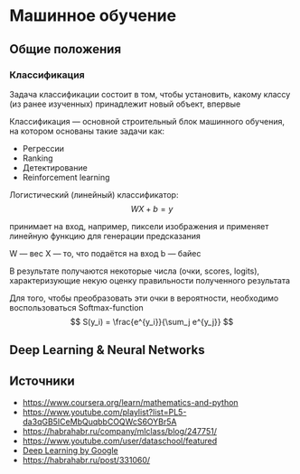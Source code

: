 # Машинное обучение

## Общие положения

### Классификация

Задача классификации состоит в том, чтобы установить, какому классу (из ранее изученных) принадлежит новый объект, впервые

Классификация — основной строительный блок машинного обучения, на котором основаны такие задачи как:
- Регрессии
- Ranking
- Детектирование
- Reinforcement learning

Логистический (линейный) классификатор:
$$
  WX + b = y
$$

принимает на вход, например, пиксели изображения и применяет линейную функцию для генерации предсказания

W — вес
X — то, что подаётся на вход
b — байес

В результате получаются некоторые числа (очки, scores, logits), характеризующие некую оценку правильности полученного результата

Для того, чтобы преобразовать эти очки в вероятности, необходимо воспользоваться Softmax-function
$$
  S(y_i) = \frac{e^{y_i}}{\sum_j e^{y_j}}
$$

## Deep Learning & Neural Networks


## Источники
- https://www.coursera.org/learn/mathematics-and-python
- https://www.youtube.com/playlist?list=PL5-da3qGB5ICeMbQuqbbCOQWcS6OYBr5A
- https://habrahabr.ru/company/mlclass/blog/247751/
- https://www.youtube.com/user/dataschool/featured
- [Deep Learning by Google](https://classroom.udacity.com/courses/ud730)
- https://habrahabr.ru/post/331060/